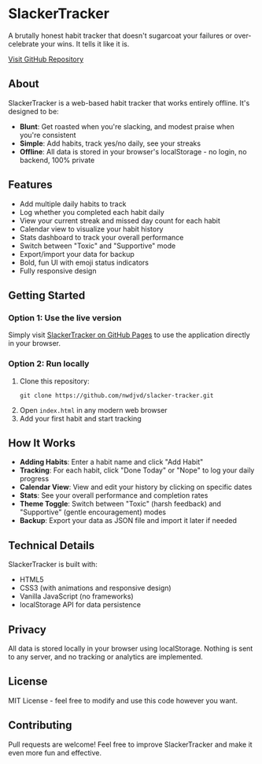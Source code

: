 # SlackerTracker

A brutally honest habit tracker that doesn't sugarcoat your failures or over-celebrate your wins. It tells it like it is.

[Visit GitHub Repository](https://github.com/NawidJavid/slacker-tracker)

## About

SlackerTracker is a web-based habit tracker that works entirely offline. It's designed to be:

- **Blunt**: Get roasted when you're slacking, and modest praise when you're consistent
- **Simple**: Add habits, track yes/no daily, see your streaks
- **Offline**: All data is stored in your browser's localStorage - no login, no backend, 100% private

## Features

- Add multiple daily habits to track
- Log whether you completed each habit daily
- View your current streak and missed day count for each habit
- Calendar view to visualize your habit history
- Stats dashboard to track your overall performance
- Switch between "Toxic" and "Supportive" mode
- Export/import your data for backup
- Bold, fun UI with emoji status indicators
- Fully responsive design

## Getting Started

### Option 1: Use the live version
Simply visit [SlackerTracker on GitHub Pages](https://nwdjvd.github.io/slacker-tracker/) to use the application directly in your browser.

### Option 2: Run locally
1. Clone this repository:
   ```
   git clone https://github.com/nwdjvd/slacker-tracker.git
   ```
2. Open `index.html` in any modern web browser
3. Add your first habit and start tracking

## How It Works

- **Adding Habits**: Enter a habit name and click "Add Habit"
- **Tracking**: For each habit, click "Done Today" or "Nope" to log your daily progress
- **Calendar View**: View and edit your history by clicking on specific dates
- **Stats**: See your overall performance and completion rates
- **Theme Toggle**: Switch between "Toxic" (harsh feedback) and "Supportive" (gentle encouragement) modes
- **Backup**: Export your data as JSON file and import it later if needed

## Technical Details

SlackerTracker is built with:
- HTML5
- CSS3 (with animations and responsive design)
- Vanilla JavaScript (no frameworks)
- localStorage API for data persistence

## Privacy

All data is stored locally in your browser using localStorage. Nothing is sent to any server, and no tracking or analytics are implemented.

## License

MIT License - feel free to modify and use this code however you want.

## Contributing

Pull requests are welcome! Feel free to improve SlackerTracker and make it even more fun and effective. 
